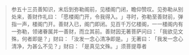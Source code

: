 
> 参五十三员善知识，末后到弥勒阁前，见楼阁门闭，瞻仰赞叹。见弥勒从别处来，善财作礼曰：​「愿楼阁门开，令我得入。​」寻时，弥勒至善财前，弹指一声，楼阁门开。善财入已，阁门即闭。见百千万亿楼阁，一一楼阁内有一弥勒，领诸眷属并一善财，而立其前。善财因无著菩萨问曰：​「我欲见文殊，何者即是？​」财曰：​「汝发一念心清净即是。​」无著曰：​「我发一念心清净，为甚么不见？​」财曰：​「是真见文殊。​」须菩提尊者
